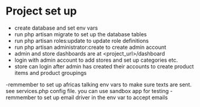 # Project set up

- create database and set env vars
- run php artisan migrate to set up the database tables
- run php artisan roles:update to update role definitions
- run php artisan administrator:create to create admin account
- admin and store dashboards are at <project_url>/dashboard
- login with admin account to add stores and set up categories etc.
- store can login after admin has created their accounts to create product items and product groupings

-remmember to set up africas talking env vars to make sure texts are sent. see services.php config file. you can use sandbox app for testing
-remmember to set up email driver in the env var to accept emails
